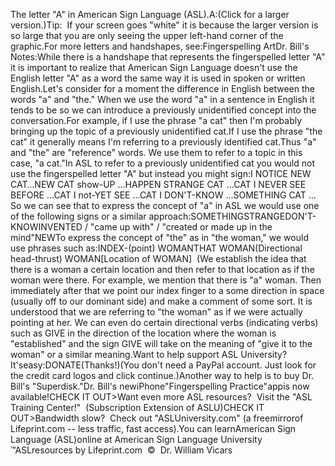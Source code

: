 The letter "A" in American Sign 
Language (ASL).A:(Click for a larger version.)Tip:  If your screen goes "white" it is because the larger 
			version is so large that you are only seeing the upper left-hand 
			corner of the graphic.For more letters and handshapes, see:Fingerspelling 
ArtDr. Bill's Notes:While there is a handshape that 
represents the fingerspelled letter "A" it is important to realize that American 
Sign Language doesn't use the English letter "A" as a word the same way it is 
used in spoken or written English.Let's consider for a moment the difference in English between the words "a" and 
"the." 
When we use the word "a" in a sentence in English it tends to be so we can 
introduce a previously unidentified concept into the conversation.For example, if I use the phrase "a cat" then I'm probably bringing up the topic 
of a previously unidentified cat.If I use the phrase "the cat" it generally means I'm referring to a previously 
identified cat.Thus "a" and "the" are "reference" words. We use them to refer to a topic in 
this case, "a cat."In ASL to refer to a previously unidentified cat you would not use the 
fingerspelled letter "A" but instead you might sign:I NOTICE NEW CAT…NEW CAT show-UP …HAPPEN STRANGE CAT …CAT I NEVER SEE BEFORE …CAT I not-YET SEE …CAT I DON'T-KNOW …SOMETHING CAT …So we can see that to express the concept of "a" in ASL we would use one of the 
following signs or a similar approach:SOMETHINGSTRANGEDON'T-KNOWINVENTED / "came up with" / "created or made up in the mind"NEWTo express the concept of "the" as in "the woman," we would use phrases such as:INDEX-(point) WOMANTHAT WOMAN(Directional head-thrust) WOMAN[Location of WOMAN]  (We establish the idea that there is a woman a certain 
location and then refer to that location as if the woman were there. For 
example, we mention that there is "a" woman. Then immediately after that we 
point our index finger to a some direction in space (usually off to our dominant 
side) and make a comment of some sort. It is understood that we are referring to 
"the woman" as if we were actually pointing at her. We can even do certain 
directional verbs (indicating verbs) such as GIVE in the direction of the 
location where the woman is "established" and the sign GIVE will take on the 
meaning of "give it to the woman" or a similar meaning.Want to help support 
ASL University?  It'seasy:DONATE(Thanks!)(You don't need a PayPal account. Just look for the credit card 
logos and click continue.)Another way to help is to buy Dr. Bill's "Superdisk."Dr. Bill's newiPhone"Fingerspelling Practice"appis 
now available!CHECK IT OUT>Want even more ASL resources?  Visit the "ASL Training Center!"  (Subscription 
Extension of ASLU)CHECK IT OUT>Bandwidth slow?  Check out "ASLUniversity.com" (a 
freemirrorof 
Lifeprint.com -- less traffic, fast access).You can learnAmerican Sign Language (ASL)online at American Sign Language University ™ASLresources by Lifeprint.com  ©  Dr. William Vicars